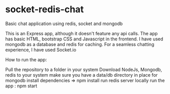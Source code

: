 # socket-redis-chat
Basic chat application using redis, socket and mongodb

This is an Express app, although it doesn't feature any api calls. The app has basic HTML, bootstrap CSS and Javascript in the frontend.
I have used mongodb as a database and redis for caching.
For a seamless chatting experience, I have used Socket.io

How to run the app:

Pull the repository to a folder in your system
Download NodeJs, Mongodb, redis to your system
make sure you have a data/db directory in place for mongodb
install dependencies => npm install
run redis server locally
run the app : npm start
